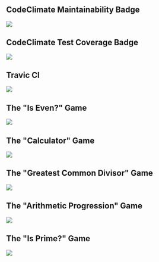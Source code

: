 <h2>CodeClimate Maintainability Badge</h2>
<a href="https://codeclimate.com/github/JakeTheFriendlyDog/frontend-project-lvl1/maintainability" target="_blank"><img src="https://api.codeclimate.com/v1/badges/611832262792c97d4f4a/maintainability" /></a>

<h2>CodeClimate Test Coverage Badge</h2>
<a href="https://codeclimate.com/github/JakeTheFriendlyDog/frontend-project-lvl1/test_coverage" target="_blank"><img src="https://api.codeclimate.com/v1/badges/611832262792c97d4f4a/test_coverage" /></a>

<h2>Travic CI</h2>
<a href="https://travis-ci.org/JakeTheFriendlyDog/frontend-project-lvl1" target="_blank">
<img src="https://travis-ci.org/JakeTheFriendlyDog/frontend-project-lvl1.svg?branch=master" /></a>

<h2>The "Is Even?" Game</h2>
<a href="https://asciinema.org/a/2An09Mx5YgTfqRpmDu36V0se7" target="_blank"><img src="https://asciinema.org/a/2An09Mx5YgTfqRpmDu36V0se7.svg" /></a>

<h2>The "Calculator" Game</h2>
<a href="https://asciinema.org/a/V7AtqQcCsD0qXdhAzaw7Uj6LI" target="_blank"><img src="https://asciinema.org/a/V7AtqQcCsD0qXdhAzaw7Uj6LI.svg" /></a>

<h2>The "Greatest Common Divisor" Game</h2>
<a href="https://asciinema.org/a/z218V7UTbafUtBTTriQ6MvOBp" target="_blank"><img src="https://asciinema.org/a/z218V7UTbafUtBTTriQ6MvOBp.svg" /></a>

<h2>The "Arithmetic Progression" Game</h2>
<a href="https://asciinema.org/a/VF3PSsxPyVPVhPRvnjzG9ugO8" target="_blank"><img src="https://asciinema.org/a/VF3PSsxPyVPVhPRvnjzG9ugO8.svg" /></a>

<h2>The "Is Prime?" Game</h2>
<a href="https://asciinema.org/a/5gWryamnwwYWa5Jy5b5ztkrkW" target="_blank"><img src="https://asciinema.org/a/5gWryamnwwYWa5Jy5b5ztkrkW.svg" /></a>
